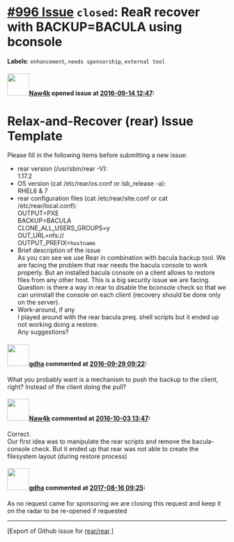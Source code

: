 [\#996 Issue](https://github.com/rear/rear/issues/996) `closed`: ReaR recover with BACKUP=BACULA using bconsole
===============================================================================================================

**Labels**: `enhancement`, `needs sponsorship`, `external tool`

#### <img src="https://avatars.githubusercontent.com/u/22193254?v=4" width="50">[Naw4k](https://github.com/Naw4k) opened issue at [2016-09-14 12:47](https://github.com/rear/rear/issues/996):

Relax-and-Recover (rear) Issue Template
=======================================

Please fill in the following items before submitting a new issue:

-   rear version (/usr/sbin/rear -V):  
    1.17.2
-   OS version (cat /etc/rear/os.conf or lsb\_release -a):  
    RHEL6 & 7
-   rear configuration files (cat /etc/rear/site.conf or cat
    /etc/rear/local.conf):  
    OUTPUT=PXE  
    BACKUP=BACULA  
    CLONE\_ALL\_USERS\_GROUPS=y  
    OUT\_URL=nfs://<our server>  
    OUTPUT\_PREFIX=`hostname`
-   Brief description of the issue  
    As you can see we use Rear in combination with bacula backup tool.
    We are facing the problem that rear needs the bacula console to work
    properly. But an installed bacula console on a client allows to
    restore files from any other host. This is a big security issue we
    are facing.  
    Question: is there a way in rear to disable the bconsole check so
    that we can uninstall the console on each client (recovery should be
    done only on the server).
-   Work-around, if any  
    I played around with the rear bacula preq. shell scripts but it
    ended up not working doing a restore.  
    Any suggestions?

#### <img src="https://avatars.githubusercontent.com/u/888633?u=cdaeb31efcc0048d3619651aa18dd4b76e636b21&v=4" width="50">[gdha](https://github.com/gdha) commented at [2016-09-29 09:22](https://github.com/rear/rear/issues/996#issuecomment-250415023):

What you probably want is a mechanism to push the backup to the client,
right? Instead of the client doing the pull?

#### <img src="https://avatars.githubusercontent.com/u/22193254?v=4" width="50">[Naw4k](https://github.com/Naw4k) commented at [2016-10-03 13:47](https://github.com/rear/rear/issues/996#issuecomment-251109620):

Correct.  
Our first idea was to manipulate the rear scripts and remove the
bacula-console check. But it ended up that rear was not able to create
the filesystem layout (during restore process)

#### <img src="https://avatars.githubusercontent.com/u/888633?u=cdaeb31efcc0048d3619651aa18dd4b76e636b21&v=4" width="50">[gdha](https://github.com/gdha) commented at [2017-08-16 09:25](https://github.com/rear/rear/issues/996#issuecomment-322715785):

As no request came for sponsoring we are closing this request and keep
it on the radar to be re-opened if requested

------------------------------------------------------------------------

\[Export of Github issue for
[rear/rear](https://github.com/rear/rear).\]
